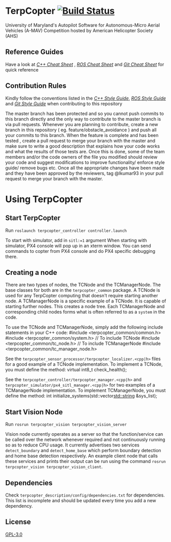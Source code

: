 # TerpCopter [![Build Status](https://travis-ci.org/UMD-AMAV/TerpCopter.svg?branch=master)](https://travis-ci.org/UMD-AMAV/TerpCopter)
University of Maryland's Autopilot Software for Autonomous-Micro Aerial Vehicles (A-MAV) Competition hosted by American Helicopter Society (AHS)

## Reference Guides

Have a look at [*C++ Cheat Sheet*](https://www.pa.msu.edu/~duxbury/courses/phy480/Cpp_refcard.pdf) , [*ROS Cheat Sheet*](https://mirror.umd.edu/roswiki/attachments/de/ROScheatsheet.pdf) and [*Git Cheat Sheet*](https://services.github.com/kit/downloads/github-git-cheat-sheet.pdf) for quick reference

## Contribution Rules

Kindly follow the conventions listed in the [*C++ Style Guide*](https://google.github.io/styleguide/cppguide.html), [*ROS Style Guide*](https://github.com/ethz-asl/ros_best_practices/wiki) and [*Git Style Guide*](https://github.com/agis-/git-style-guide/blob/master/README.md) when contributing to this repository

The master branch has been protected and so you cannot push commits to this branch directly and the only way to contribute to the master branch is via pull requests. Whenever you are planning to contribute, create a new branch in this repository ( eg. feature/obstacle_avoidance ) and push all your commits to this branch. When the feature is complete and has been tested , create a pull request to merge your branch with the master and make sure to write a good description that explains how your code works and what the results of those tests are. Once this is done, some of the team members and/or the code owners of the file you modified should review your code and suggest modifications to improve functionality/ enforce style guide/ remove bugs etc. Once all the appropriate changes have been made and they have been approved by the reviewers, tag @lkumar93 in your pull request to merge your branch with the master.

# Using TerpCopter

## Start TerpCopter
Run `roslaunch terpcopter_controller controller.launch`

To start with simulator, add in `sitl:=1` argument
When starting with simulator, PX4 console will pop up in an xterm
window. You can send commands to copter from PX4 console and do
PX4 specific debugging there.

## Creating a node
There are two types of nodes, the TCNode and the TCManagerNode.
The base classes for both are in the `terpcopter_common` package.
A TCNode is used for any TerpCopter computing that doesn't require
starting another node. A TCManagerNode is a specific example of a
TCNode. It is capable of starting further nodes. This creates a
node tree. Each TCManagerNode and corresponding child nodes forms
what is often referred to as a `system` in the code.

To use the TCNode and TCManagerNode, simply add the following include
statements in your C++ code:
    #include <terpcopter_common/common.h>
    #include <terpcopter_common/system.h>
    // To include TCNode
    #include <terpcopter_common/tc_node.h>
    // To include TCManagerNode
    #include <terpcopter_common/tc_manager_node.h>

See the `terpcopter_sensor_processor/terpcopter_localizer.<cpp|h>`
files for a good example of a TCNode implementation. To implement a
TCNode, you must define the method:
    virtual int8_t check_health();

See the `terpcopter_controller/terpcopter_manager.<cpp|h>` and
`terpcopter_simulator/px4_sitl_manager.<cpp|h>` for two examples
of a TCManagerNode implementation. To implement TCManagerNode, you
must define the method:
    int initialize_systems(std::vector<std::string> &sys_list);
    
## Start Vision Node
Run `rosrun terpcopter_vision terpcopter_vision_server`

Vision node currently operates as a server so that the function/service can be called over the network whenever required and not continuously running so as to reduce CPU usage. It currently advertises two services `detect_boundary` and `detect_home_base` which perform boundary detection and home base detection respectively. An example client node that calls these services and prints their output can be run using the command `rosrun terpcopter_vision terpcopter_vision_client`.

## Dependencies
Check `terpcopter_description/config/dependencies.txt` for
dependencies. This list is incomplete and should be updated every time
you add a new dependency.

## License

[GPL-3.0](https://github.com/UMD-AMAV/TerpCopter/blob/master/LICENSE)
